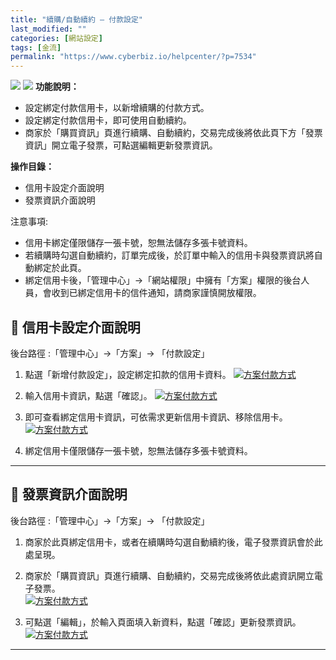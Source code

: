 ```yaml
---
title: "續購/自動續約 – 付款設定"
last_modified: ""
categories: [網站設定]
tags: [金流]
permalink: "https://www.cyberbiz.io/helpcenter/?p=7534"
---
```


![](https://www.cyberbiz.io/helpcenter/wp-content/uploads/一般版3.png)
![](https://www.cyberbiz.io/helpcenter/wp-content/uploads/PLUS版3.png)
**功能說明：**  

* 設定綁定付款信用卡，以新增續購的付款方式。
* 設定綁定付款信用卡，即可使用自動續約。
* 商家於「購買資訊」頁進行續購、自動續約，交易完成後將依此頁下方「發票資訊」開立電子發票，可點選編輯更新發票資訊。

**操作目錄：**

* 信用卡設定介面說明
* 發票資訊介面說明

注意事項:  

* 信用卡綁定僅限儲存一張卡號，恕無法儲存多張卡號資料。
* 若續購時勾選自動續約，訂單完成後，於訂單中輸入的信用卡與發票資訊將自動綁定於此頁。
* 綁定信用卡後，「管理中心」→「網站權限」中擁有「方案」權限的後台人員，會收到已綁定信用卡的信件通知，請商家謹慎開放權限。

## 📌 信用卡設定介面說明


後台路徑 :「管理中心」→「方案」→ 「付款設定」  



1. 點選「新增付款設定」，設定綁定扣款的信用卡資料。 [![方案付款方式](https://www.cyberbiz.io/helpcenter/wp-content/uploads/方案付款方式01.png)](https://www.cyberbiz.io/helpcenter/wp-content/uploads/方案付款方式01.png)


2. 輸入信用卡資訊，點選「確認」。 [![方案付款方式](https://www.cyberbiz.io/helpcenter/wp-content/uploads/方案付款方式02.png)](https://www.cyberbiz.io/helpcenter/wp-content/uploads/方案付款方式02.png)


3. 即可查看綁定信用卡資訊，可依需求更新信用卡資訊、移除信用卡。 [![方案付款方式](https://www.cyberbiz.io/helpcenter/wp-content/uploads/方案付款方式03.png)](https://www.cyberbiz.io/helpcenter/wp-content/uploads/方案付款方式03.png)
4. 綁定信用卡僅限儲存一張卡號，恕無法儲存多張卡號資料。

* * *



## 📌 發票資訊介面說明


後台路徑 :「管理中心」→「方案」→ 「付款設定」  



1. 商家於此頁綁定信用卡，或者在續購時勾選自動續約後，電子發票資訊會於此處呈現。


2. 商家於「購買資訊」頁進行續購、自動續約，交易完成後將依此處資訊開立電子發票。  
[![方案付款方式](https://www.cyberbiz.io/helpcenter/wp-content/uploads/方案付款方式04.png)](https://www.cyberbiz.io/helpcenter/wp-content/uploads/方案付款方式04.png)



3. 可點選「編輯」，於輸入頁面填入新資料，點選「確認」更新發票資訊。  
[![方案付款方式](https://www.cyberbiz.io/helpcenter/wp-content/uploads/方案付款方式05.png)](https://www.cyberbiz.io/helpcenter/wp-content/uploads/方案付款方式05.png)



* * *



